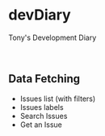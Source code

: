 # devDiary
Tony's Development Diary

<br/>

## Data Fetching
+ Issues list (with filters)
+ Issues labels
+ Search Issues
+ Get an Issue